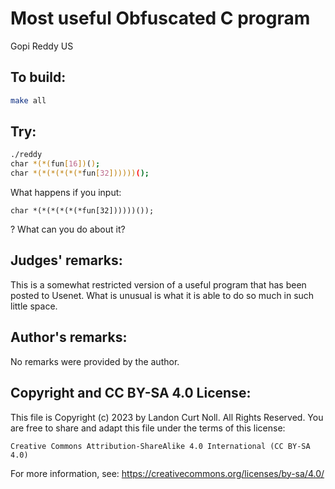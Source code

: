 # Most useful Obfuscated C program

Gopi Reddy
US


## To build:


```sh
make all
```

## Try:

```sh
./reddy
char *(*(fun[16])();
char *(*(*(*(*(*fun[32])))))();
```

What happens if you input:

```
char *(*(*(*(*(*fun[32])))))());
```

? What can you do about it?

## Judges' remarks:

This is a somewhat restricted version of a useful program that has been
posted to Usenet.  What is unusual is what it is able to do so much
in such little space.

## Author's remarks:

No remarks were provided by the author.


## Copyright and CC BY-SA 4.0 License:

This file is Copyright (c) 2023 by Landon Curt Noll.  All Rights Reserved.
You are free to share and adapt this file under the terms of this license:

    Creative Commons Attribution-ShareAlike 4.0 International (CC BY-SA 4.0)

For more information, see: https://creativecommons.org/licenses/by-sa/4.0/
